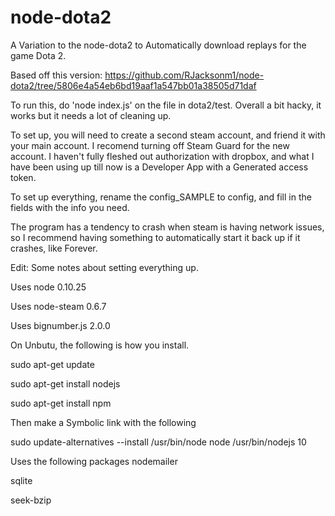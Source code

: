 # node-dota2
A Variation to the node-dota2 to Automatically download replays for the game Dota 2.

Based off this version:
https://github.com/RJacksonm1/node-dota2/tree/5806e4a54eb6bd19aaf1a547bb01a38505d71daf

To run this, do 'node index.js' on the file in dota2/test. Overall a bit hacky, it works but it needs a lot of cleaning up. 

To set up, you will need to create a second steam account, and friend it with your main account. I recomend turning off Steam Guard for the new account. I haven't fully fleshed out authorization with dropbox, and what I have been using up till now is a Developer App with a Generated access token. 

To set up everything, rename the config_SAMPLE to config, and fill in the fields with the info you need.

The program has a tendency to crash when steam is having network issues, so I recommend having something to automatically start it back up if it crashes, like Forever.

Edit: Some notes about setting everything up.

Uses node 0.10.25

Uses node-steam 0.6.7

Uses bignumber.js 2.0.0



On Unbutu, the following is how you install.

sudo apt-get update

sudo apt-get install nodejs

sudo apt-get install npm


Then make a Symbolic link with the following

sudo update-alternatives --install /usr/bin/node node /usr/bin/nodejs 10

Uses the following packages
nodemailer

sqlite

seek-bzip
